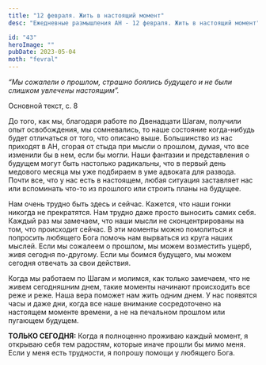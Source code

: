 ```yaml
---
title: "12 февраля. Жить в настоящий момент"
desc: "Ежедневные размышления АН - 12 февраля. Жить в настоящий момент"

id: "43"
heroImage: ""
pubDate: 2023-05-04
moth: "fevral"
---
```


_“Мы сожалели о прошлом, страшно боялись будущего и не были слишком увлечены
настоящим”._

Основной текст, с. 8

До того, как мы, благодаря работе по Двенадцати Шагам, получили опыт
освобождения, мы сомневались, то наше состояние когда-нибудь будет отличаться
от того, что описано выше. Большинство из нас приходят в АН, сгорая от стыда
при мысли о прошлом, думая, что все изменили бы в нем, если бы могли. Наши
фантазии и представления о будущем могут быть настолько радикальны, что в
первый день медового месяца мы уже подбираем в уме адвоката для развода. Почти
все, что у нас есть в настоящем, любая ситуация заставляет нас или вспоминать
что-то из прошлого или строить планы на будущее.

Нам очень трудно быть здесь и сейчас. Кажется, что наши гонки никогда не
прекратятся. Нам трудно даже просто выносить самих себя. Каждый раз мы
замечаем, что наши мысли не сконцентрированы на том, что происходит сейчас. В
эти моменты можно помолиться и попросить любящего Бога помочь нам вырваться из
круга наших мыслей. Если мы сожалеем о прошлом, мы можем возместить ущерб,
живя сегодня по-другому. Если мы боимся будущего, мы можем сегодня отвечать за
свои действия.

Когда мы работаем по Шагам и молимся, как только замечаем, что не живем
сегодняшним днем, такие моменты начинают происходить все реже и реже. Наша
вера поможет нам жить одним днем. У нас появятся часы и даже дни, когда все
наше внимание сосредоточено на настоящем моменте времени, а не на печальном
прошлом или пугающем будущем.

**ТОЛЬКО СЕГОДНЯ:** Когда я полноценно проживаю каждый момент, я открываю себя
тем радостям, которые иначе прошли бы мимо меня. Если у меня есть трудности, я
попрошу помощи у любящего Бога.
